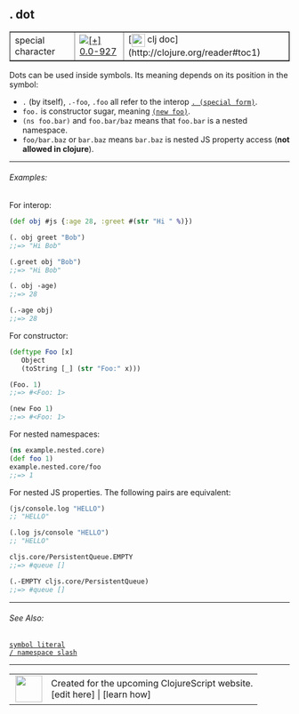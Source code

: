 ## . dot



 <table border="1">
<tr>
<td>special character</td>
<td><a href="https://github.com/cljsinfo/cljs-api-docs/tree/0.0-927"><img valign="middle" alt="[+] 0.0-927" title="Added in 0.0-927" src="https://img.shields.io/badge/+-0.0--927-lightgrey.svg"></a> </td>
<td>
[<img height="24px" valign="middle" src="http://i.imgur.com/1GjPKvB.png"> clj doc](http://clojure.org/reader#toc1)
</td>
</tr>
</table>



Dots can be used inside symbols. Its meaning depends on its position in the symbol:

- `.` (by itself), `.-foo`, `.foo` all refer to the interop [`. (special form)`][doc:special/.].
- `foo.` is constructor sugar, meaning [`(new foo)`][doc:special/new].
- `(ns foo.bar)` and `foo.bar/baz` means that `foo.bar` is a nested namespace.
- `foo/bar.baz` or `bar.baz` means `bar.baz` is nested JS property access (__not allowed in clojure__).

[doc:special/.]:../special/DOT.md
[doc:special/new]:../special/new.md

---

###### Examples:

For interop:

```clj
(def obj #js {:age 28, :greet #(str "Hi " %)})

(. obj greet "Bob")
;;=> "Hi Bob"

(.greet obj "Bob")
;;=> "Hi Bob"

(. obj -age)
;;=> 28

(.-age obj)
;;=> 28
```

For constructor:

```clj
(deftype Foo [x]
   Object
   (toString [_] (str "Foo:" x)))

(Foo. 1)
;;=> #<Foo: 1>

(new Foo 1)
;;=> #<Foo: 1>
```

For nested namespaces:

```clj
(ns example.nested.core)
(def foo 1)
example.nested.core/foo
;;=> 1
```

For nested JS properties.  The following pairs are equivalent:

```clj
(js/console.log "HELLO")
;; "HELLO"

(.log js/console "HELLO")
;; "HELLO"
```

```clj
cljs.core/PersistentQueue.EMPTY
;;=> #queue []

(.-EMPTY cljs.core/PersistentQueue)
;;=> #queue []
```



---

###### See Also:

[`symbol literal`](../syntax/symbol.md)<br>
[`/ namespace slash`](../syntax/namespace.md)<br>

---








 <table>
<tr><td>
<img valign="middle" align="right" width="48px" src="http://i.imgur.com/Hi20huC.png">
</td><td>
Created for the upcoming ClojureScript website.<br>
[edit here] | [learn how]
</td></tr></table>

[edit here]:https://github.com/cljsinfo/cljs-api-docs/blob/master/cljsdoc/syntax/dot.cljsdoc
[learn how]:https://github.com/cljsinfo/cljs-api-docs/wiki/cljsdoc-files

<!--

This information was too distracting to show to readers, but I'll leave it
commented here since it is helpful to:

- pretty-print the data used to generate this document
- and show how to retrieve that data



The API data for this symbol:

```clj
{:description "Dots can be used inside symbols. Its meaning depends on its position in the symbol:\n\n- `.` (by itself), `.-foo`, `.foo` all refer to the interop [`. (special form)`][doc:special/.].\n- `foo.` is constructor sugar, meaning [`(new foo)`][doc:special/new].\n- `(ns foo.bar)` and `foo.bar/baz` means that `foo.bar` is a nested namespace.\n- `foo/bar.baz` or `bar.baz` means `bar.baz` is nested JS property access (__not allowed in clojure__).",
 :ns "syntax",
 :name "dot",
 :history [["+" "0.0-927"]],
 :type "special character",
 :related ["syntax/symbol" "syntax/namespace"],
 :full-name-encode "syntax/dot",
 :examples [{:id "61a0a1",
             :content "For interop:\n\n```clj\n(def obj #js {:age 28, :greet #(str \"Hi \" %)})\n\n(. obj greet \"Bob\")\n;;=> \"Hi Bob\"\n\n(.greet obj \"Bob\")\n;;=> \"Hi Bob\"\n\n(. obj -age)\n;;=> 28\n\n(.-age obj)\n;;=> 28\n```\n\nFor constructor:\n\n```clj\n(deftype Foo [x]\n   Object\n   (toString [_] (str \"Foo:\" x)))\n\n(Foo. 1)\n;;=> #<Foo: 1>\n\n(new Foo 1)\n;;=> #<Foo: 1>\n```\n\nFor nested namespaces:\n\n```clj\n(ns example.nested.core)\n(def foo 1)\nexample.nested.core/foo\n;;=> 1\n```\n\nFor nested JS properties.  The following pairs are equivalent:\n\n```clj\n(js/console.log \"HELLO\")\n;; \"HELLO\"\n\n(.log js/console \"HELLO\")\n;; \"HELLO\"\n```\n\n```clj\ncljs.core/PersistentQueue.EMPTY\n;;=> #queue []\n\n(.-EMPTY cljs.core/PersistentQueue)\n;;=> #queue []\n```"}],
 :full-name "syntax/dot",
 :display ". dot",
 :clj-doc "http://clojure.org/reader#toc1"}

```

Retrieve the API data for this symbol:

```clj
;; from Clojure REPL
(require '[clojure.edn :as edn])
(-> (slurp "https://raw.githubusercontent.com/cljsinfo/cljs-api-docs/catalog/cljs-api.edn")
    (edn/read-string)
    (get-in [:symbols "syntax/dot"]))
```

-->
